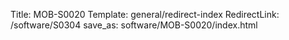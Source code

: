 Title: MOB-S0020
Template: general/redirect-index
RedirectLink: /software/S0304
save_as: software/MOB-S0020/index.html
